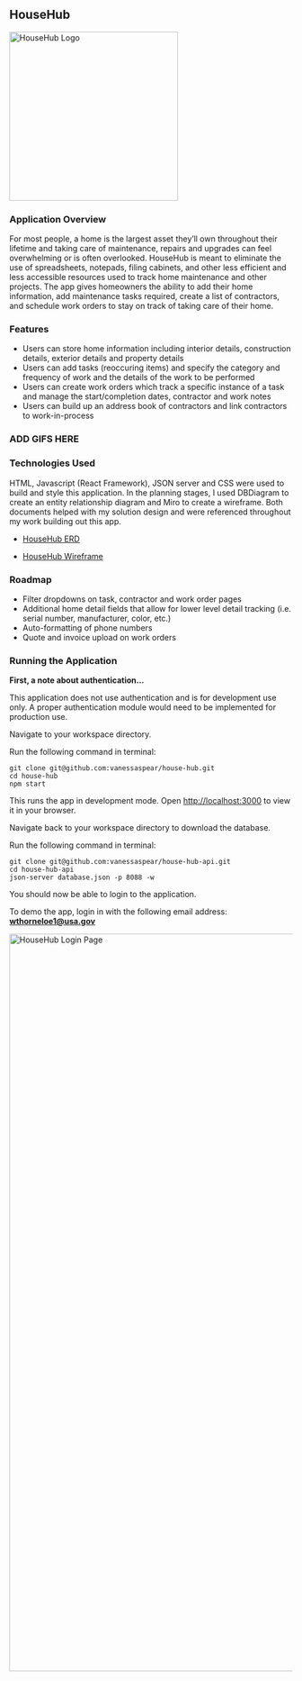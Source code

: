 HouseHub 
------

<img width="300" height="300" alt="HouseHub Logo" src="https://res.cloudinary.com/decu5fbul/image/upload/v1670528959/HouseHub/Logos/logo_red_banner_centered_slogan_2022-12-08_at_1.38.13_PM_cmvqgn.png">

### Application Overview

For most people, a home is the largest asset they’ll own throughout their lifetime and taking care of maintenance, repairs and upgrades can feel overwhelming or is often overlooked.  HouseHub is meant to eliminate the use of spreadsheets, notepads, filing cabinets, and other less efficient and less accessible resources used to track home maintenance and other projects.  The app gives homeowners the ability to add their home information, add maintenance tasks required, create a list of contractors, and schedule work orders to stay on track of taking care of their home.

### Features
  - Users can store home information including interior details, construction details, exterior details and property details
  - Users can add tasks (reoccuring items) and specify the category and frequency of work and the details of the work to be performed
  - Users can create work orders which track a specific instance of a task and manage the start/completion dates, contractor and work notes
  - Users can build up an address book of contractors and link contractors to work-in-process
  
### ADD GIFS HERE

### Technologies Used

HTML, Javascript (React Framework), JSON server and CSS were used to build and style this application.  In the planning stages, I used DBDiagram to create an entity relationship diagram and Miro to create a wireframe.  Both documents helped with my solution design and were referenced throughout my work building out this app.

* [HouseHub ERD](https://dbdiagram.io/d/637cf58cc9abfc61117480ed)

* [HouseHub Wireframe](https://miro.com/app/board/uXjVP_UeasE=/?share_link_id=143430286106)
                
### Roadmap
* Filter dropdowns on task, contractor and work order pages
* Additional home detail fields that allow for lower level detail tracking (i.e. serial number, manufacturer, color, etc.) 
*  Auto-formatting of phone numbers 
*  Quote and invoice upload on work orders 

### Running the Application

**First, a note about authentication...**

This application does not use authentication and is for development use only. A proper authentication module would need to be implemented for production use.

Navigate to your workspace directory. 

Run the following command in terminal:

```
git clone git@github.com:vanessaspear/house-hub.git
cd house-hub
npm start
```

This runs the app in development mode.  Open [http://localhost:3000](http://localhost:3000) to view it in your browser. 
 
Navigate back to your workspace directory to download the database.

Run the following command in terminal:

```
git clone git@github.com:vanessaspear/house-hub-api.git
cd house-hub-api
json-server database.json -p 8088 -w
```

You should now be able to login to the application. 

To demo the app, login in with the following email address: **wthorneloe1@usa.gov**

<img width="1310" alt="HouseHub Login Page" src="https://user-images.githubusercontent.com/112430942/210656272-e3e58abd-e5d7-44e5-a501-12a33de75c99.png">
